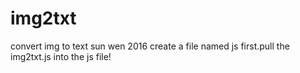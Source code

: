 # img2txt
convert img to text
sun wen  2016
create a file named js first.pull the img2txt.js into the js file! 
